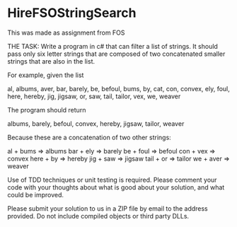 HireFSOStringSearch
===================
This was made as assignment from FOS

THE TASK:
Write a program in c# that can filter a list of strings.  It should pass only six letter strings that are composed of two concatenated smaller strings that are also in the list. 

For example, given the list 

al, albums, aver, bar, barely, be, befoul, bums, by, cat, con, convex, ely, foul, here, hereby, jig, jigsaw, or, saw, tail, tailor, vex, we, weaver

The program should return 

albums, barely, befoul, convex, hereby, jigsaw, tailor, weaver

Because these are a concatenation of two other strings:

al + bums => albums
bar + ely => barely
be + foul => befoul
con + vex => convex
here + by => hereby
jig + saw => jigsaw
tail + or => tailor
we + aver => weaver

Use of TDD techniques or unit testing is required.   Please comment your code with your thoughts about what is good about your solution, and what could be improved.  

Please submit your solution to us in a ZIP file by email to the address provided.  Do not include compiled objects or third party DLLs.
